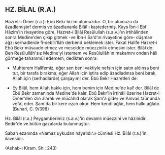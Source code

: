 ## HZ. BİLAL (R.A.)

Hazret-i Ömer (r.a.): Ebû Bekr bizim ulumuzdur. O, bir ulumuzu da âzadlamıştır! dermiş ve âzadlananla Bilâl'ı kastedermiş. Kays İbn-i Ebî Hâzim'in rivayetine göre, Hazret-i Bilâl Resûlullah (s.a.v.)'ın irtihâlinden sonra Medine'den çıkıp gitmek -ve İbn-i Sa'd'ın rivayetine gö­re- düşman ağzı serhadlerde fî-sebîli'llâh derbend beklemek ister. Fakat Halife Hazret-i Ebû Bekr müsaade etmez ve mescidde müezzinlik et­mesini ister. Bilâl de: Ben Resûlullâh'sız Medine'­yi istemem ve Resûlullâh'ın makamını ondan hâ­li görmeğe tahammül edemem, dedikten sonra:

-  Muhterem Halîfemiz, eğer sen beni vak­tiyle nefsin için satın aldınsa beni tut, bir tara­fa bırakma; eğer Allah için iştira edip âzadladınsa beni bırak, Allah için (serhadlarde) çalı­şayım! der. Ebû Bekr Hazretleri de:

-  Ey Bilâl, hem Allah hakkı için, hem be­nim için Medine'de kal! der. Bilâl de Ebû Bekr zamanında Medine'de kalır. Ebû Bekr'in irtihâli üzerine Hazret-i Ömer'den izin alarak ve mücâhid olarak Şam'a gider ve Amvas tâûnunda vefat eder. Şam'da bir kere ezan okur. Hem ken­di ağlar, hem halkı ağlatır. (Buhari, C. 9/398)

Hz. Bilâl (r.a.) Peygamberimiz (s.a.v.)'in de­vamlı müezzini ve hâzinidir. Bedir'de ve bütün gazalarda bulunmuştur.

Sabah ezanında «Namaz uykudan hayırlı­dır.» cümlesi Hz. Bilâl (r.a.)'in ilavesidir.

(Ashab-ı Kiram. Sh.: 243)
